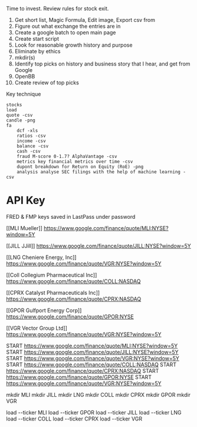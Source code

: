 
Time to invest.
Review rules for stock exit.
1. Get short list, Magic Formula, Edit image, Export csv from
2. Figure out what exchange the entries are in
3. Create a google batch to open main page
5. Create start script
4. Look for reasonable growth history and purpose
5. Eliminate by ethics
6. mkdir(s)
8. Identify top picks on history and business story that I hear, and get from Google
7. OpenBB
8. Create review of top picks

Key technique
```
stocks
load
quote -csv
candle -png
fa
	dcf -xls
	ratios -csv
	income -csv
	balance -csv
	cash -csv
    fraud M-score 0-1.7? AlphaVantage -csv
	metrics key financial metrics over time -csv
	dupont breakdown for Return on Equity (RoE) -png
	analysis analyse SEC filings with the help of machine learning -csv
```

# API Key
FRED & FMP keys saved in LastPass under password

[[MLI Mueller]]
https://www.google.com/finance/quote/MLI:NYSE?window=5Y

[[JILL JJill]]
https://www.google.com/finance/quote/JILL:NYSE?window=5Y

[[LNG Cheniere Energy, Inc]]
https://www.google.com/finance/quote/VGR:NYSE?window=5Y

[[Coll Collegium Pharmaceutical Inc]]
https://www.google.com/finance/quote/COLL:NASDAQ

[[CPRX Catalyst Pharmaceuticals Inc]]
https://www.google.com/finance/quote/CPRX:NASDAQ

[[GPOR Gulfport Energy Corp]]
https://www.google.com/finance/quote/GPOR:NYSE

[[VGR Vector Group Ltd]]
https://www.google.com/finance/quote/VGR:NYSE?window=5Y

START https://www.google.com/finance/quote/MLI:NYSE?window=5Y
START https://www.google.com/finance/quote/JILL:NYSE?window=5Y
START https://www.google.com/finance/quote/VGR:NYSE?window=5Y
START https://www.google.com/finance/quote/COLL:NASDAQ
START https://www.google.com/finance/quote/CPRX:NASDAQ
START https://www.google.com/finance/quote/GPOR:NYSE
START https://www.google.com/finance/quote/VGR:NYSE?window=5Y

mkdir MLI
mkdir JILL
mkdir LNG
mkdir COLL
mkdir CPRX
mkdir GPOR
mkdir VGR

load --ticker MLI
load --ticker GPOR
load --ticker JILL
load --ticker LNG
load --ticker COLL
load --ticker CPRX
load --ticker VGR


